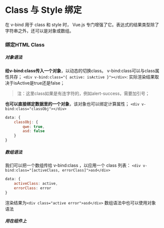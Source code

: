 # Class 与 Style 绑定
在 v-bind 用于 class 和 style 时， Vue.js 专门增强了它。表达式的结果类型除了字符串之外，还可以是对象或数组。
### 绑定HTML Class
##### 对象语法
**给v-bind:class传入一个对象**，以动态的切换class。
v-bind:class可以与class属性共存；
`<div v-bind:class="{ active: isActive }"></div>`: 实际渲染结果取决于isActive是true还是false；
> 注：这里class如果是有连字符的，例如alert-success，需要加引号；

**也可以直接绑定数据里的一个对象**，该对象也可以绑定计算属性；
`<div v-bind:class="classObj"></div>`
````javascript
data: {
    classObj: {
        qwe: true,
        asd: false
    }
}
````

##### 数组语法
我们可以把一个数组传给 v-bind:class ，以应用一个 class 列表：
`<div v-bind:class="[activeClass, errorClass]">asd</div>`
````javascript
data: {
    activeClass: active,
    errorClass: error
}
````
渲染结果为`<div class="active error">asd</div>`
数组语法中也可以使用对象语法
##### 用在组件上
